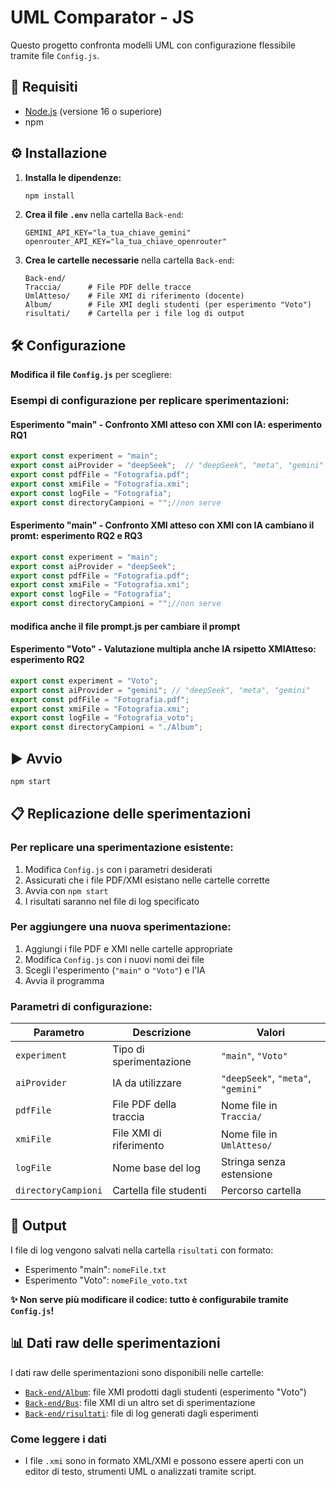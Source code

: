 # UML Comparator - JS

Questo progetto confronta modelli UML con configurazione flessibile tramite file `Config.js`.

## 🚀 Requisiti

- [Node.js](https://nodejs.org/) (versione 16 o superiore)
- npm

## ⚙️ Installazione

1. **Installa le dipendenze:**
   ```bash
   npm install
   ```

2. **Crea il file `.env`** nella cartella `Back-end`:
   ```
   GEMINI_API_KEY="la_tua_chiave_gemini"
   openrouter_API_KEY="la_tua_chiave_openrouter"
   ```

3. **Crea le cartelle necessarie** nella cartella `Back-end`:
   ```
   Back-end/
   Traccia/      # File PDF delle tracce
   UmlAtteso/    # File XMI di riferimento (docente)
   Album/        # File XMI degli studenti (per esperimento "Voto")
   risultati/    # Cartella per i file log di output
   ```

## 🛠️ Configurazione

**Modifica il file `Config.js`** per scegliere:

### Esempi di configurazione per replicare sperimentazioni:

#### **Esperimento "main" - Confronto XMI atteso con XMI con IA:** esperimento RQ1 
```javascript
export const experiment = "main";
export const aiProvider = "deepSeek";  // "deepSeek", "meta", "gemini"
export const pdfFile = "Fotografia.pdf";
export const xmiFile = "Fotografia.xmi";
export const logFile = "Fotografia";
export const directoryCampioni = "";//non serve
```

#### **Esperimento "main" - Confronto XMI atteso con XMI con IA cambiano il promt:** esperimento RQ2 e RQ3
```javascript
export const experiment = "main";
export const aiProvider = "deepSeek";  
export const pdfFile = "Fotografia.pdf";
export const xmiFile = "Fotografia.xmi";
export const logFile = "Fotografia";
export const directoryCampioni = "";//non serve
```
#### modifica anche il file prompt.js per cambiare il prompt

#### **Esperimento "Voto" - Valutazione multipla anche IA rsipetto XMIAtteso:** esperimento RQ2
```javascript
export const experiment = "Voto";
export const aiProvider = "gemini"; // "deepSeek", "meta", "gemini"
export const pdfFile = "Fotografia.pdf";
export const xmiFile = "Fotografia.xmi";
export const logFile = "Fotografia_voto";
export const directoryCampioni = "./Album";
```

## ▶️ Avvio

```bash
npm start
```

## 📋 Replicazione delle sperimentazioni

### Per replicare una sperimentazione esistente:
1. Modifica `Config.js` con i parametri desiderati
2. Assicurati che i file PDF/XMI esistano nelle cartelle corrette
3. Avvia con `npm start`
4. I risultati saranno nel file di log specificato

### Per aggiungere una nuova sperimentazione:
1. Aggiungi i file PDF e XMI nelle cartelle appropriate
2. Modifica `Config.js` con i nuovi nomi dei file
3. Scegli l'esperimento (`"main"` o `"Voto"`) e l'IA
4. Avvia il programma

### Parametri di configurazione:

| Parametro | Descrizione | Valori |
|-----------|-------------|---------|
| `experiment` | Tipo di sperimentazione | `"main"`, `"Voto"` |
| `aiProvider` | IA da utilizzare | `"deepSeek"`, `"meta"`, `"gemini"` |
| `pdfFile` | File PDF della traccia | Nome file in `Traccia/` |
| `xmiFile` | File XMI di riferimento | Nome file in `UmlAtteso/` |
| `logFile` | Nome base del log | Stringa senza estensione |
| `directoryCampioni` | Cartella file studenti | Percorso cartella |

## 📄 Output

I file di log vengono salvati nella cartella `risultati` con formato:
- Esperimento "main": `nomeFile.txt`  
- Esperimento "Voto": `nomeFile_voto.txt`

**✨ Non serve più modificare il codice: tutto è configurabile tramite `Config.js`!**

## 📊 Dati raw delle sperimentazioni

I dati raw delle sperimentazioni sono disponibili nelle cartelle:
- [`Back-end/Album`](Back-end/Album): file XMI prodotti dagli studenti (esperimento "Voto")
- [`Back-end/Bus`](Back-end/Bus): file XMI di un altro set di sperimentazione
- [`Back-end/risultati`](Back-end/risultati): file di log generati dagli esperimenti

### Come leggere i dati

- I file `.xmi` sono in formato XML/XMI e possono essere aperti con un editor di testo, strumenti UML o analizzati tramite script.

